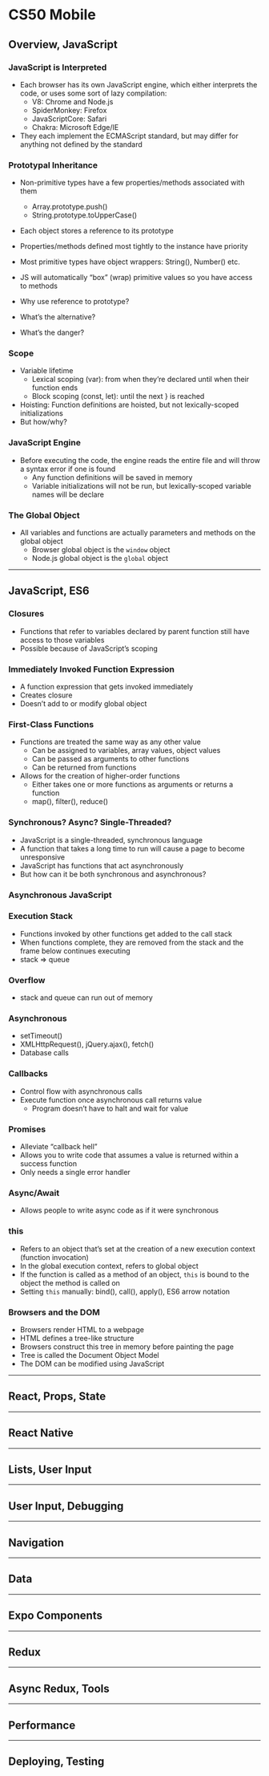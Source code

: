 # CS50 Mobile

## Overview, JavaScript

### JavaScript is Interpreted
- Each browser has its own JavaScript engine, which either interprets the code, or uses some sort of lazy compilation:
	- V8: Chrome and Node.js
	- SpiderMonkey: Firefox
	- JavaScriptCore: Safari
	- Chakra: Microsoft Edge/IE
- They each implement the ECMAScript standard, but may differ for anything not defined by the standard

### Prototypal Inheritance
- Non-primitive types have a few properties/methods associated with them
	- Array.prototype.push()
	- String.prototype.toUpperCase()
- Each object stores a reference to its prototype
- Properties/methods defined most tightly to the instance have priority
- Most primitive types have object wrappers: String(), Number() etc.
- JS will automatically “box” (wrap) primitive values so you have access to methods

- Why use reference to prototype?
- What’s the alternative?
- What’s the danger?

### Scope
- Variable lifetime
	- Lexical scoping (var): from when they’re declared until when their function ends
	- Block scoping (const, let): until the next } is reached
- Hoisting: Function definitions are hoisted, but not lexically-scoped initializations
- But how/why?

### JavaScript Engine
- Before executing the code, the engine reads the entire file and will throw a syntax error if one is found
	- Any function definitions will be saved in memory
	- Variable initializations will not be run, but lexically-scoped variable names will be declare

### The Global Object
- All variables and functions are actually parameters and methods on the global object
	- Browser global object is the `window` object
	- Node.js global object is the `global` object

---

## JavaScript, ES6

### Closures
- Functions that refer to variables declared by parent function still have access to those variables
- Possible because of JavaScript’s scoping

### Immediately Invoked Function Expression
- A function expression that gets invoked immediately
- Creates closure
- Doesn’t add to or modify global object

### First-Class Functions
- Functions are treated the same way as any other value
	- Can be assigned to variables, array values, object values
	- Can be passed as arguments to other functions
	- Can be returned from functions
- Allows for the creation of higher-order functions
	- Either takes one or more functions as arguments or returns a function
	- map(), filter(), reduce()

### Synchronous? Async? Single-Threaded?
- JavaScript is a single-threaded, synchronous language
- A function that takes a long time to run will cause a page to become unresponsive
- JavaScript has functions that act asynchronously
- But how can it be both synchronous and asynchronous?

### Asynchronous JavaScript
### Execution Stack
- Functions invoked by other functions get added to the call stack
- When functions complete, they are removed from the stack and the frame below continues executing
- stack => queue

### Overflow
- stack and queue can run out of memory

### Asynchronous
- setTimeout()
- XMLHttpRequest(), jQuery.ajax(), fetch()
- Database calls

### Callbacks
- Control flow with asynchronous calls
- Execute function once asynchronous call returns value
	- Program doesn’t have to halt and wait for value

### Promises
- Alleviate “callback hell”
- Allows you to write code that assumes a value is returned within a success function
- Only needs a single error handler

### Async/Await
- Allows people to write async code as if it were synchronous

### this
- Refers to an object that’s set at the creation of a new execution context (function invocation)
- In the global execution context, refers to global object
- If the function is called as a method of an object, `this` is bound to the object the method is called on
- Setting `this` manually: bind(), call(), apply(), ES6 arrow notation

### Browsers and the DOM
- Browsers render HTML to a webpage
- HTML defines a tree-like structure
- Browsers construct this tree in memory before painting the page
- Tree is called the Document Object Model
- The DOM can be modified using JavaScript

---

## React, Props, State

---

## React Native

---

## Lists, User Input

---

## User Input, Debugging

---

## Navigation

---

## Data

---

## Expo Components

---

## Redux

---

## Async Redux, Tools

---

## Performance

---

## Deploying, Testing
